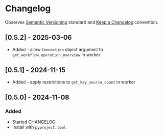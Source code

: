 # Changelog

Observes [Semantic Versioning](https://semver.org/spec/v2.0.0.html) standard and [Keep a Changelog](https://keepachangelog.com/en/1.0.0/) convention.

## [0.5.2] - 2025-03-06

- Added - allow `Connection` object argument to `get_workflow_operation_overview` in worker

## [0.5.1] - 2024-11-15

- Added - apply restrictions to `get_key_source_count` in worker

## [0.5.0] - 2024-11-08

### Added

- Started CHANGELOG
- Install with `pyproject.toml`


[0.0.0]: https://github.com/datajoint-company/datajoint-utilities/releases/tag/0.5.0
